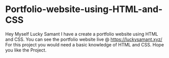 # Portfolio-website-using-HTML-and-CSS
Hey Myself Lucky Samant
I have a create a portfolio website using HTML and CSS.
You can see the portfolio website live @ https://luckysamant.xyz/
For this project you would need a basic knowledge of HTML and CSS.
Hope you like the Project.
